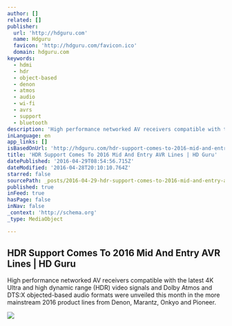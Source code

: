 ```yaml
---
author: []
related: []
publisher:
  url: 'http://hdguru.com'
  name: Hdguru
  favicon: 'http://hdguru.com/favicon.ico'
  domain: hdguru.com
keywords:
  - hdmi
  - hdr
  - object-based
  - denon
  - atmos
  - audio
  - wi-fi
  - avrs
  - support
  - bluetooth
description: 'High performance networked AV receivers compatible with the latest 4K Ultra and high dynamic range (HDR) video signals and Dolby Atmos and DTS:X objected-based audio formats were unveiled this month in the more mainstream 2016 product lines from Denon, Marantz, Onkyo and Pioneer.'
inLanguage: en
app_links: []
isBasedOnUrl: 'http://hdguru.com/hdr-support-comes-to-2016-mid-and-entry-avr-lines/'
title: 'HDR Support Comes To 2016 Mid And Entry AVR Lines | HD Guru'
datePublished: '2016-04-29T08:54:56.715Z'
dateModified: '2016-04-28T20:10:10.764Z'
starred: false
sourcePath: _posts/2016-04-29-hdr-support-comes-to-2016-mid-and-entry-avr-lines-or-hd-guru.md
published: true
inFeed: true
hasPage: false
inNav: false
_context: 'http://schema.org'
_type: MediaObject

---
```

<article style=""><h1>HDR Support Comes To 2016 Mid And Entry AVR Lines | HD Guru</h1><p>High performance networked AV receivers compatible with the latest 4K Ultra and high dynamic range (HDR) video signals and Dolby Atmos and DTS:X objected-based audio formats were unveiled this month in the more mainstream 2016 product lines from Denon, Marantz, Onkyo and Pioneer.</p><img src="http://hdguru.com/wp-content/uploads/2016/04/MarantzNR1607.jpg" /></article>